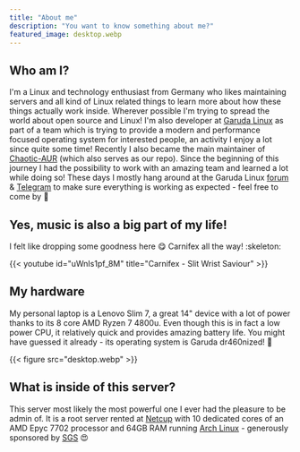 ```yaml
---
title: "About me"
description: "You want to know something about me?"
featured_image: desktop.webp
---
```


## Who am I?

I'm a Linux and technology enthusiast from Germany who likes maintaining servers and all kind of Linux related things to learn more about how these things actually work inside. Wherever possible I'm trying to spread the world about open source and Linux! I'm also developer at [Garuda Linux](https://garudalinux.org) as part of a team which is trying to provide a modern and performance focused operating system for interested people, an activity I enjoy a lot since quite some time! Recently I also became the main maintainer of [Chaotic-AUR](https://aur.chaotic.cx) (which also serves as our repo). Since the beginning of this journey I had the possibility to work with an amazing team and learned a lot while doing so! These days I mostly hang around at the Garuda Linux [forum](https://forum.garudalinux.org) & [Telegram](https://t.me/garudalinux) to make sure everything is working as expected - feel free to come by :wave:


## Yes, music is also a big part of my life!
I felt like dropping some goodness here :yum: Carnifex all the way! :skeleton:

{{< youtube id="uWnIs1pf_8M" title="Carnifex - Slit Wrist Saviour" >}}

## My hardware
My personal laptop is a Lenovo Slim 7, a great 14" device with a lot of power thanks to its 8 core AMD Ryzen 7 4800u. Even though this is in fact a low power CPU, it relatively quick and provides amazing battery life. You might have guessed it already - its operating system is Garuda dr460nized! :dragon:

{{< figure src="desktop.webp" >}}


## What is inside of this server?
This server most likely the most powerful one I ever had the pleasure to be admin of. It is a root server rented at [Netcup](https://netcup.eu) with 10 dedicated cores of an AMD Epyc 7702 processor and 64GB RAM running [Arch Linux](https://archlinux.org) - generously sponsored by [SGS](https://github.com/sgse) :heart_eyes:
